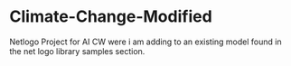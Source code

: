 # Climate-Change-Modified
Netlogo Project for AI CW were i am adding to an existing model found in the net logo library samples section.

